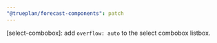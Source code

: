 ```yaml
---
"@trueplan/forecast-components": patch
---
```


[select-combobox]: add `overflow: auto` to the select combobox listbox.
